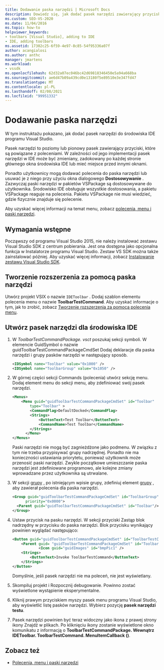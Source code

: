 ```yaml
---
title: Dodawanie paska narzędzi | Microsoft Docs
description: Dowiedz się, jak dodać pasek narzędzi zawierający przyciski, które są powiązane z poleceniami do zintegrowanego środowiska programistycznego (IDE) programu Visual Studio.
ms.custom: SEO-VS-2020
ms.date: 11/04/2016
ms.topic: how-to
helpviewer_keywords:
- toolbars [Visual Studio], adding to IDE
- IDE, adding toolbars
ms.assetid: 17302c25-6f59-4e97-8c85-54f95336a07f
author: acangialosi
ms.author: anthc
manager: jmartens
ms.workload:
- vssdk
ms.openlocfilehash: 62d32a07ec046bc42d69818346450e5a94a668ba
ms.sourcegitcommit: ae6d47b09a439cd0e13180f5e89510e3e347fd47
ms.translationtype: MT
ms.contentlocale: pl-PL
ms.lasthandoff: 02/08/2021
ms.locfileid: "99951332"
---
```

# <a name="add-a-toolbar"></a>Dodawanie paska narzędzi
W tym instruktażu pokazano, jak dodać pasek narzędzi do środowiska IDE programu Visual Studio.

 Pasek narzędzi to poziomy lub pionowy pasek zawierający przyciski, które są powiązane z poleceniami. W zależności od jego implementacji pasek narzędzi w IDE może być zmieniany, zadokowany po każdej stronie głównego okna środowiska IDE lub mieć miejsce przed innymi oknami.

 Ponadto użytkownicy mogą dodawać polecenia do paska narzędzi lub usuwać je z niego przy użyciu okna dialogowego **Dostosowywanie** . Zazwyczaj paski narzędzi w pakietów VSPackage są dostosowywane do użytkownika. Środowisko IDE obsługuje wszystkie dostosowania, a pakietu VSPackage reaguje na polecenia. Pakietu VSPackage nie musi wiedzieć, gdzie fizycznie znajduje się polecenie.

 Aby uzyskać więcej informacji na temat menu, zobacz [polecenia, menu i paski narzędzi](../extensibility/internals/commands-menus-and-toolbars.md).

## <a name="prerequisites"></a>Wymagania wstępne
 Począwszy od programu Visual Studio 2015, nie należy instalować zestawu Visual Studio SDK z centrum pobierania. Jest ona dostępna jako opcjonalna funkcja w Instalatorze programu Visual Studio. Zestaw VS SDK można także zainstalować później. Aby uzyskać więcej informacji, zobacz [Instalowanie zestawu Visual Studio SDK](../extensibility/installing-the-visual-studio-sdk.md).

## <a name="create-an-extension-with-a-toolbar"></a>Tworzenie rozszerzenia za pomocą paska narzędzi
 Utwórz projekt VSIX o nazwie `IDEToolbar` . Dodaj szablon elementu polecenia menu o nazwie **ToolbarTestCommand**. Aby uzyskać informacje o tym, jak to zrobić, zobacz [Tworzenie rozszerzenia za pomocą polecenia menu](../extensibility/creating-an-extension-with-a-menu-command.md).

## <a name="create-a-toolbar-for-the-ide"></a>Utwórz pasek narzędzi dla środowiska IDE

1. W *ToolbarTestCommandPackage. vsct* poszukaj sekcji symboli. W elemencie GuidSymbol o nazwie guidToolbarTestCommandPackageCmdSet Dodaj deklaracje dla paska narzędzi i grupy pasków narzędzi w następujący sposób.

    ```xml
    <IDSymbol name="Toolbar" value="0x1000" />
    <IDSymbol name="ToolbarGroup" value="0x1050" />

    ```

2. W górnej części sekcji Commands (polecenia) utwórz sekcję menu. Dodaj element menu do sekcji menu, aby zdefiniować swój pasek narzędzi.

    ```xml
    <Menus>
        <Menu guid="guidToolbarTestCommandPackageCmdSet" id="Toolbar"
            type="Toolbar" >
            <CommandFlag>DefaultDocked</CommandFlag>
            <Strings>
                <ButtonText>Test Toolbar</ButtonText>
                <CommandName>Test Toolbar</CommandName>
            </Strings>
          </Menu>
    </Menus>
    ```

     Paski narzędzi nie mogą być zagnieżdżone jako podmenu. W związku z tym nie trzeba przypisywać grupy nadrzędnej. Ponadto nie ma konieczności ustawiania priorytetu, ponieważ użytkownik może przenosić paski narzędzi. Zwykle początkowe umieszczanie paska narzędzi jest zdefiniowane programowo, ale kolejne zmiany wprowadzane przez użytkownika są utrwalane.

3. W sekcji [grupy](../extensibility/groups-element.md) , po istniejącym wpisie grupy, zdefiniuj element [grupy](../extensibility/group-element.md) , aby zawierał polecenia dla paska narzędzi.

    ```xml
    <Group guid="guidToolbarTestCommandPackageCmdSet" id="ToolbarGroup"
          priority="0x0000">
      <Parent guid="guidToolbarTestCommandPackageCmdSet" id="Toolbar"/>
    </Group>
    ```

4. Ustaw przycisk na pasku narzędzi. W sekcji przyciski Zastąp blok nadrzędny w przycisku do paska narzędzi. Blok przycisku wynikający powinien wyglądać następująco:

    ```xml
    <Button guid="guidToolbarTestCommandPackageCmdSet" id="ToolbarTestCommandId" priority="0x0100" type="Button">
        <Parent guid= "guidToolbarTestCommandPackageCmdSet" id="ToolbarGroup" />
                <Icon guid="guidImages" id="bmpPic1" />
        <Strings>
            <ButtonText>Invoke ToolbarTestCommand</ButtonText>
        </Strings>
    </Button>
    ```

     Domyślnie, jeśli pasek narzędzi nie ma poleceń, nie jest wyświetlany.

5. Skompiluj projekt i Rozpocznij debugowanie. Powinno zostać wyświetlone wystąpienie eksperymentalne.

6. Kliknij prawym przyciskiem myszy pasek menu programu Visual Studio, aby wyświetlić listę pasków narzędzi. Wybierz pozycję **pasek narzędzi testu**.

7. Pasek narzędzi powinien być teraz widoczny jako ikona z prawej strony ikony Znajdź w plikach. Po kliknięciu ikony zostanie wyświetlone okno komunikatu z informacją o **ToolbarTestCommandPackage. Wewnątrz IDEToolbar. ToolbarTestCommand. MenuItemCallback ()**.

## <a name="see-also"></a>Zobacz też
- [Polecenia, menu i paski narzędzi](../extensibility/internals/commands-menus-and-toolbars.md)
